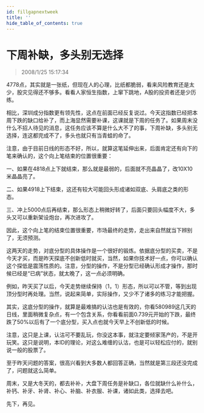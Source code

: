 ```yaml
---
id: fillgapnextweek 
title: ''
hide_table_of_contents: true
---
```


# 下周补缺，多头别无选择

> 2008/1/25 15:17:34

<div style={{color: '#009900', fontWeight: '500', fontSize: '18px'}}>

4778点，其实就是一张纸，但现在人的心理，比纸都脆弱，看来风险教育还是太少，股灾见得还不够多。看看人家恒生指数，上窜下跳地，A股的投资者还是少历练。
 
相比，深圳成分指数更有领先性，这点在前面已经反复说过。今天这指数已经把本周下跌的缺口给补了，而上海显然需要补课，这课就是下周的任务了。如果周末没什么不招人待见的消息，这任务应该不算是什么大不了的事，下周补缺，多头别无选择，连这都完成不了，多头也就只有当青蛙的命了。
 
注意，由于目前日线的形态不好，所以，就算这笔延伸出来，后面肯定还有向下的笔来确认的，这个向上笔结束的位置很重要：
 
一、如果在4818点上下就结束，那么就是最弱的，后面就不亮晶晶了，改10X10米晶晶亮了。
 
二、如果4918上下结束，这还有较大可能回头形成诸如双底、头肩底之类的形态。
 
三、冲上5000点后再结束，那么形态上稍微好转了，后面只要回头幅度不大，多头又可以重新架设炮台，再次进攻了。
 
因此，这个向上笔的结束位置很重要，市场最终的走势，走出来自然就当下辨别了，无须预测。
 
这两天的走势，对底分型的具体操作是一个很好的锻炼。依据底分型的买卖，不是今天才买，而是昨天探底不创新低时就买，当然，如果你技术好一点，你可以确认这个探低是震荡性质的。注意，分型的操作，不是分型已经确认形成才操作，那时候已经是“已病”状态，就太晚了，这一点必须明确。
 
例如，昨天买了以后，今天走势继续保持（1，1）形态，所以可以不管，等到出现顶分型时再处理。当然，说起来简单，实际操作，又少不了诸多的练习才能把握。
 
其实，这底分型的操作，就算是最难搞的认沽也是有效的，你看580989这几天的日线，里面稍微复杂点，有一个包含关系，你看看前面0.739元开始的下跌，最终跌了50%以后有了一个底分型，买入点也就今天早上不创新低的时候。
 
<p style={{fontSize: '24px', lineHeight: '200%'}}><font style={{fontSize: '32px'}}>注意，这只是上课，认沽可不要乱玩，</font>你没这本事，就注定要<font style={{fontSize: '56px'}}>倾家荡产</font>的，不是开玩笑。这只是说明，本ID的理论，对这么难缠的认沽，也是可以轻松应付的，就别说一般的股票了。</p>

至于昨天问题的答案，很高兴看到大多数人都回答正确，当然就是第三段还没完成了，问题就这么简单。
 
周末，又是大冬天的，都去补补，大盘下周任务是补缺口，各位就缺什么补什么，补钙、补牙、补肾、补心、补脑、补衣服、补课，诸如此类，选择去吧。
 
先下，再见。

</div>